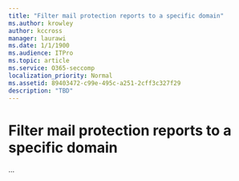 ```yaml
---
title: "Filter mail protection reports to a specific domain"
ms.author: krowley
author: kccross
manager: laurawi
ms.date: 1/1/1900
ms.audience: ITPro
ms.topic: article
ms.service: O365-seccomp
localization_priority: Normal
ms.assetid: 89403472-c99e-495c-a251-2cff3c327f29
description: "TBD"
---
```


# Filter mail protection reports to a specific domain

...